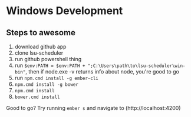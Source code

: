 Windows Development
=======

Steps to awesome
---
1. download github app
2. clone lsu-scheduler
3. run github powershell thing
4. run `$env:PATH = $env:PATH + ";C:\Users\path\to\lsu-scheduler\win-bin"`, then if node.exe -v returns info about node, you're good to go
5. run `npm.cmd install -g ember-cli`
6. `npm.cmd install -g bower`
7. `npm.cmd install`
6. `bower.cmd install`

Good to go? Try running `ember s` and navigate to (http://localhost:4200)
